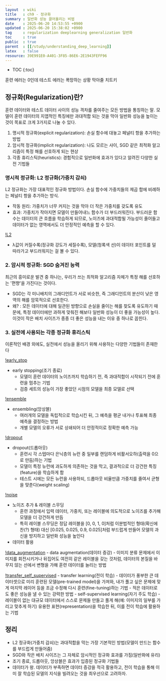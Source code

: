 ```yaml
---
layout  : wiki
title   : ch9 - 정규화
summary : 일반화 성능 끌어올리는 비법
date    : 2025-06-20 14:53:55 +0900
updated : 2025-06-20 15:38:02 +0900
tag     : regularization deeplearning generalization 일반화
toc     : true
public  : true
parent  : [[/study/understanding_deep_learning]]
latex   : false
resource: 39E991E0-A401-3F85-86E6-2E1943FEFF96
---
```

* TOC
{:toc}

훈련 에러는 0인데 테스트 에러는 폭망하는 상황 막아줄 치트키

## 정규화(Regularization)란?
훈련 데이터와 테스트 데이터 사이의 성능 격차를 줄여주는 모든 방법을 통칭하는 말. 모델이 훈련 데이터의 지엽적인 특징에만 과대적합 되는 것을 막아 일반화 성능을 높이는 것이 목표로 크게 3가지로 나눌 수 있다.
1. 명시적 정규화(explicit regularization): 손실 함수에 대놓고 페널티 항을 추가하는 방법
2. 암시적 정규화(implicit regularization): 나도 모르는 사이, SGD 같은 최적화 알고리즘이 특정 해를 선호하게 되는 현상
3. 각종 휴리스틱(heuristics): 경험적으로 일반화에 효과가 있다고 알려진 다양한 실전 기법들

### 명시적 정규화: L2 정규화(가중치 감쇠)
L2 정규화는 가장 대표적인 정규화 방법이다. 손실 함수에 가중치들의 제곱 합에 비례하는 페널티 항을 추가하는 방식.
- 작동 원리: 가중치가 너무 커지는 것을 막아 더 작은 가중치를 갖도록 유도
- 효과: 가중치가 작아지면 모델이 만들어내느 함수가 더 부드러워진다. 부드러운 함수는 데이터의 큰 흐름을 학습하게 되므로, 노이즈에 과대적합될 가능성이 줄어들고 데이터가 없는 영역에서도 더 안정적인 예측을 할 수 있다.

[!L2](https://i.imgur.com/ONlpePx.png)
- λ값이 커질수록(정규화 강도가 세질수록), 모델(청록색 선)이 데이터 포인트를 덜 따라가고 부드러워지는 걸 볼 수 있다.


### 2. 암시적 정규화: SGD 숨겨진 능력
최근의 흥미로운 발견 중 하나는, 우리가 쓰는 최적화 알고리즘 자체가 특정 해를 선호하는 '편향'을 가진다는 것이다.
- SGD는 각 미니배치의 그래디언트가 서로 비슷한, 즉 그래디언트의 분산이 낮은 영역의 해를 암묵적으로 선호한다.
- 왜? : 모든 데이터에 대해 일관된 방향으로 손실을 줄이는 해를 찾도록 유도하기 때문에, 특정 데이터에만 과하게 맞춰진 해보다 일반화 성능이 더 좋을 가능성이 높다. 이것이 작은 배치 사이즈가 종종 더 좋은 성능을 내는 이유 중 하나로 꼽힌다.


### 3. 실전에 사용되는 각종 정규화 휴리스틱
이론적인 배경 외에도, 실전에서 성능을 올리기 위해 사용하는 다양한 기법들이 존재한다

[!early_stop](https://i.imgur.com/B84MFi3.png)
- early stopping(조기 종료)
	- 모델이 훈련 데이터의 노이즈까지 학습하기 전, 즉 과대적합이 시작되기 전에 훈련을 멈추는 기법
	- 검증 세트의 성능이 가장 좋았던 시점의 모델을 최종 모델로 선택

[!ensemble](https://i.imgur.com/vwOR8wd.png)
- ensembling(앙상블)
	- 여러개의 모델을 독립적으로 학습시킨 뒤, 그 예측을 평균 내거나 투표해 최종 예측을 결정하는 방법
	- 개별 모델의 오류가 서로 상쇄되어 더 안정적이로 정확한 예측 가능

[!dropout](https://i.imgur.com/4N01hE1.png)
- dropout(드롭아웃)
	- 훈련시 각 스텝마다 은닉층의 뉴런 중 일부를 랜덤하게 비활서오하(출력을 0으로 만듬)하는 기법
	- 모델이 특정 뉴런에 과도하게 의존하는 것을 막고, 결과적으로 더 강건한 특징(feature)을 학습하게 함
	- 테스트 시에는 모든 뉴런을 사용하되, 드롭아웃 비율만큼 가중치를 줄여서 균형을 맞춘다(weight scaling)

[!noise](https://i.imgur.com/aWgdhfp.png)
- 노이즈 추가 & 레이블 스무딩
	- 훈련 과정에서 입력 데이터, 가중치, 또는 레이블에 의도적으로 노이즈를 추가해 모델을 더 강건하게 만듬
	- 특히 레이블 스무딩은 정답 레이블을 [0, 0, 1, 0]처럼 이분법적인 형태(확신에 찬(?) 형태) 대신 [0.025, 0.025, 0.9, 0.025]처럼 부드럽게 만들어 모델의 과신을 방지하고 일반화 성능을 높인다
- 데이터 활용

[!data_augmentation](https://i.imgur.com/SYYANH9.png)
	- data augmentation(데이터 증강)
		- 이미지 분류 문제에서 이미지를 회전시키거나 뒤집어도 여전히 같은 레이블을 갖는 것처럼, 데이터의 본질을 바꾸지 않는 선에서 변형을 가해 훈련 데이터를 늘리는 방법
	
	
[!transfer_self_supervised](https://i.imgur.com/Yvt67k7.png)
	- transfer learning(전이 학습)
		- 데이터가 풍부한 큰 데이터셋으로 미리 훈련된 모델(pre-trained model)을 가져와, 내가 풀고 싶은 문제에 맞게 마지막 레이어 등을 조금 수정해 다시 훈련(fine-tuning)하는 기법
		- 적은 데이터로도 좋은 성능을 낼 수 있는 강력한 방법
	- self-supervised learning(자기 주도 학습)
		- 레이블이 없는 대규모 데이터에서 스스로 문제들 만들고 풀게 해(예: 이미지의 일부를 가리고 맞추게 하기) 유용한 표현(representation)을 학습한 뒤, 이를 전이 학습에 활용하는 기법

## 정리
- L2 정규화(가중치 감쇠)는 과대적합을 막는 가장 기본적인 방법(모델이 만드는 함수를 부드럽게 만들어줌)
- SGD와 작은 배치 사이즈는 그 자체로 암시적인 정규화 효과를 가짐(일반화에 유리)
- 조기 종료, 드롭아웃, 앙상블은 효과가 입증된 정규화 기법들
- 데이터가 왕. 데이터가 부족하면 데이터 증강을 적극 활용하고, 전이 학습을 통해 이미 잘 학습된 모델의 지식을 빌려오는 것을 최우선으로 고려하자.
